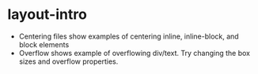 # layout-intro

- Centering files show examples of centering inline, inline-block, and block elements
- Overflow shows example of overflowing div/text. Try changing the box sizes and overflow properties. 
